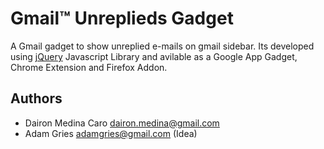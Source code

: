 # Gmail™ Unreplieds Gadget


A Gmail gadget to show unreplied e-mails on gmail sidebar. Its developed using [jQuery](http://www.jquery.org)
Javascript Library and avilable as a Google App Gadget, Chrome Extension and Firefox Addon.

## Authors

- Dairon Medina Caro <dairon.medina@gmail.com>
- Adam Gries <adamgries@gmail.com> (Idea)



